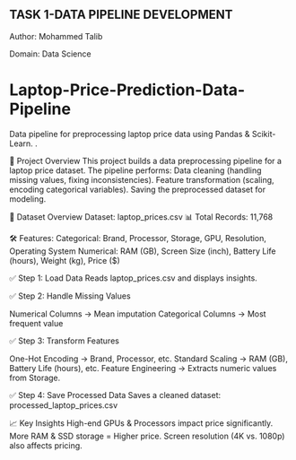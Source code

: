 ## TASK 1-DATA PIPELINE DEVELOPMENT

Author: Mohammed Talib

Domain: Data Science



# Laptop-Price-Prediction-Data-Pipeline

Data pipeline for preprocessing laptop price data using Pandas &amp; Scikit-Learn.
.

📌 Project Overview
This project builds a data preprocessing pipeline for a laptop price dataset.
The pipeline performs:
Data cleaning (handling missing values, fixing inconsistencies).
Feature transformation (scaling, encoding categorical variables).
Saving the preprocessed dataset for modeling.

📂 Dataset Overview
Dataset: laptop_prices.csv
📊 Total Records: 11,768

🛠 Features:
Categorical: Brand, Processor, Storage, GPU, Resolution, Operating System
Numerical: RAM (GB), Screen Size (inch), Battery Life (hours), Weight (kg), Price ($)



✅ Step 1: Load Data
Reads laptop_prices.csv and displays insights.

✅ Step 2: Handle Missing Values

Numerical Columns → Mean imputation
Categorical Columns → Most frequent value

✅ Step 3: Transform Features

One-Hot Encoding → Brand, Processor, etc.
Standard Scaling → RAM (GB), Battery Life (hours), etc.
Feature Engineering → Extracts numeric values from Storage.

✅ Step 4: Save Processed Data
Saves a cleaned dataset: processed_laptop_prices.csv


📈 Key Insights
High-end GPUs & Processors impact price significantly.
More RAM & SSD storage = Higher price.
Screen resolution (4K vs. 1080p) also affects pricing.







